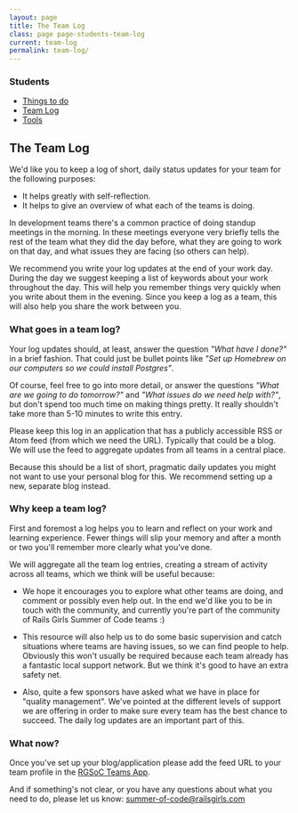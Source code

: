 ```yaml
---
layout: page
title: The Team Log
class: page page-students-team-log
current: team-log
permalink: team-log/
---
```


<aside class="sidebar">
  <div class="related">
    <h3>Students</h3>
    <ul>
      <li><a href="/things-to-do" title="Things to do">Things to do</a></li>
      <li><a href="/team-log" title="Team Log">Team Log</a></li>
      <li><a href="/tools" title="Tools">Tools</a></li>
    </ul>
  </div>
</aside>

## The Team Log

We'd like you to keep a log of short, daily status updates for your team for
the following purposes:

* It helps greatly with self-reflection.
* It helps to give an overview of what each of the teams is doing.

In development teams there's a common practice of doing standup
meetings in the morning. In these meetings everyone very briefly tells the
rest of the team what they did the day before, what they are going to work on
that day, and what issues they are facing (so others can help).

We recommend you write your log updates at the end of your work day. During the day we suggest keeping a list of keywords about your work throughout the day. This will help you remember things very quickly when you write about them in the evening.
Since you keep a log as a team, this will also help you share the work between you.

### What goes in a team log?

Your log updates should, at least, answer the question *"What have I done?"* in
a brief fashion. That could just be bullet points like *"Set up Homebrew on
our computers so we could install Postgres"*.

Of course, feel free to go into more detail, or answer the questions *"What are we going
to do tomorrow?"* and *"What issues do we need help with?"*, but
don't spend too much time on making things pretty. It really shouldn't take more
than 5-10 minutes to write this entry.

Please keep this log in an application that has a publicly accessible RSS or
Atom feed (from which we need the URL). Typically that could be a blog.
We will use the feed to aggregate updates from all teams in a central place.

Because this should be a list of short, pragmatic daily updates you might
not want to use your personal blog for this. We recommend setting up a new, separate blog instead.

### Why keep a team log?

First and foremost a log helps you to learn and reflect on your work and
learning experience. Fewer things will slip your memory and after a month or
two you'll remember more clearly what you've done.

We will aggregate all the team log entries, creating a
stream of activity across all teams, which we think will be useful because:

* We hope it encourages you to explore what other teams are doing, and comment
  or possibly even help out. In the end we'd like you to be in touch with the
  community, and currently you're part of the community of Rails Girls Summer of
  Code teams :)

* This resource will also help us to do some basic supervision and catch
  situations where teams are having issues, so we can find people to help.
  Obviously this won't usually be required because each team already has a
  fantastic local support network. But we think it's good to have an extra safety
  net.

* Also, quite a few sponsors have asked what we have in place for
  "quality management". We've pointed at the different levels of support we are offering in order to make sure every team has the  best chance to succeed. The daily log updates are an important part of this.


### What now?

Once you've set up your blog/application please add the feed URL to your team profile in the [RGSoC Teams App](http://teams.railsgirlssummerofcode.org/).

And if something's not clear, or you have any questions about what you need to do, please let us know: [summer-of-code@railsgirls.com](mailto:summer-of-code@railsgirls.com)

